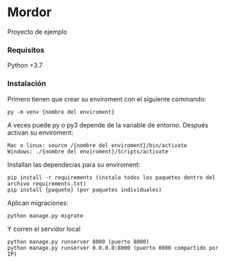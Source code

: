 # Mordor

Proyecto de ejemplo

### Requisitos

Python +3.7

### Instalación

Primero tienen que crear su enviroment con el siguiente commando:

```
py -m venv {nombre del enviroment}
```

A veces puede py o py3 depende de la variable de entorno.
Después activan su enviroment:

```
Mac o linux: source /{nombre del enviroment}/bin/activate
Windows: ./{nombre del enviroment}/Scripts/activate
```

Installan las dependecias para su enviroment:

```
pip install -r requirements (instala todos los paquetes dentro del archivo requirements.txt)
pip install {paquete} (por paquetes individuales)
```

Aplican migraciones:

```
python manage.py migrate
```

Y corren el servidor local

```
python manage.py runserver 8000 (puerto 8000)
python manage.py runserver 0.0.0.0:8000 (puerto 8000 compartido por IP)
```
